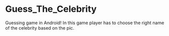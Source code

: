 # Guess_The_Celebrity
Guessing game in Android!
In this game player has to choose the right name of the celebrity based on the pic.
